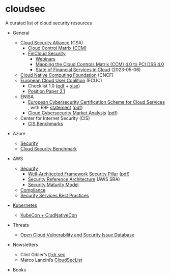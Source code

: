 # cloudsec

A curated list of cloud security resources

* General
	* [Cloud Security Alliance][1] (CSA)
		* [Cloud Control Matrix (CCM)][2]
		* [FinCloud Security][3]
			* [Webinars][4]
			* [Mapping the Cloud Controls Matrix (CCM) 4.0 to PCI DSS 4.0][5]
			* [State of Financial Services in Cloud][6] (2023-05-06)
	* [Cloud Native Computing Foundation][7] (CNCF)
	* [European Cloud User Coalition][8] (ECUC)
		* Checklist 1.0 ([pdf][9] + [xlsx][10])
		* [Position Paper 2.1][11]
	* ENISA
		* [European Cybersecurity Certification Scheme for Cloud Services][12] , with EBF [statement][13] ([pdf][14])
		* [Cloud Cybersecurity Market Analysis][15] ([pdf][16])
	* Center for Internet Security (CIS)
		* [CIS Benchmarks][17]

* Azure
	* [Security][18]
	* [Cloud Security Benchmark][19]

* AWS
	* [Security][20]
		* [Well-Architected Framework][21] [Security Pillar][22] ([pdf][23])
		* [Security Reference Architecture][24] (AWS SRA)
		* [Security Maturity Model][25]
	* [Compliance][26]
	* [Security Services Best Practices][27]

* [Kubernetes][28]
	* [KubeCon + CludNativeCon][29]

* Threats
	* [Open Cloud Vulnerability and Security Issue Database][30]

* Newsletters
	* Clint Gibler’s [tl;dr sec][31]
	* Marco Lancini’s [CloudSecList][32]

* Books

[1]:	https://cloudsecurityalliance.org/
[2]:	https://cloudsecurityalliance.org/research/cloud-controls-matrix/
[3]:	https://cloudsecurityalliance.org/fincloud-security/
[4]:	https://web.cvent.com/event/c6e9696d-1db4-4805-af04-28ff8b11c6b8/summary
[5]:	https://cloudsecurityalliance.org/blog/2023/09/19/strengthening-cloud-security-mapping-the-cloud-controls-matrix-ccm-4-0-to-pci-dss-4-0/
[6]:	https://cloudsecurityalliance.org/artifacts/state-of-financial-services-in-cloud/
[7]:	https://www.cncf.io/
[8]:	https://ecuc.group/
[9]:	https://ecuc.group/papers/ECUC_Checklist_Sep_2022_v1.0.pdf
[10]:	https://ecuc.group/papers/ECUC_Checklist_Sep_2022_v1.0.xlsx
[11]:	https://ecuc.group/papers/ECUC_Position_Paper_Sep_2022_v2.1.pdf
[12]:	https://www.enisa.europa.eu/publications/eucs-cloud-service-scheme
[13]:	https://www.ebf.eu/ebf-media-centre/joint-industry-statement-calls-for-removing-sovereignty-requirements-from-european-cybersecurity-certification-scheme-for-cloud-services-eucs/
[14]:	https://www.ebf.eu/wp-content/uploads/2023/11/Joint-Statement-on-EUCS.pdf
[15]:	https://www.enisa.europa.eu/publications/cloud-cybersecurity-market-analysis
[16]:	https://www.enisa.europa.eu/publications/cloud-cybersecurity-market-analysis/@@download/fullReport
[17]:	CIS%20Benchmarks
[18]:	https://azure.microsoft.com/en-us/explore/security
[19]:	https://learn.microsoft.com/en-us/security/benchmark/azure/overview
[20]:	https://docs.aws.amazon.com/security/
[21]:	https://aws.amazon.com/architecture/well-architected/?wa-lens-whitepapers.sort-by=item.additionalFields.sortDate&wa-lens-whitepapers.sort-order=desc&wa-guidance-whitepapers.sort-by=item.additionalFields.sortDate&wa-guidance-whitepapers.sort-order=desc
[22]:	https://docs.aws.amazon.com/wellarchitected/latest/security-pillar/welcome.html
[23]:	https://docs.aws.amazon.com/pdfs/wellarchitected/latest/security-pillar/wellarchitected-security-pillar.pdf#welcome
[24]:	https://docs.aws.amazon.com/prescriptive-guidance/latest/security-reference-architecture/welcome.html
[25]:	https://maturitymodel.security.aws.dev/en/model/
[26]:	https://aws.amazon.com/compliance/
[27]:	https://aws.github.io/aws-security-services-best-practices/?utm_source=cloudseclist.com&utm_medium=referral&utm_campaign=CloudSecList-issue-218
[28]:	https://kubernetes.io/
[29]:	https://events.linuxfoundation.org/kubecon-cloudnativecon-europe/
[30]:	https://www.cloudvulndb.org/
[31]:	https://tldrsec.com/
[32]:	https://cloudseclist.com/
